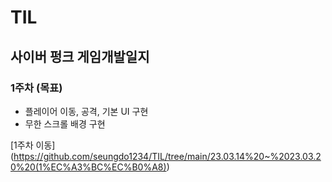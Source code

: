 # TIL

## 사이버 펑크 게임개발일지


### 1주차 (목표)
* 플레이어 이동, 공격, 기본 UI 구현
* 무한 스크롤 배경 구현

[1주차 이동] (https://github.com/seungdo1234/TIL/tree/main/23.03.14%20~%2023.03.20%20(1%EC%A3%BC%EC%B0%A8))
